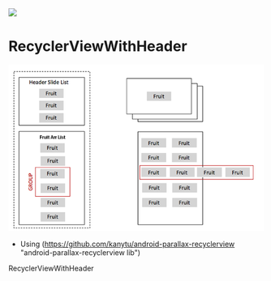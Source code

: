 

<img src="https://raw.githubusercontent.com/jangyoun/android-recyclerview-with-header/master/preivew.gif" width="250">

# RecyclerViewWithHeader

<img src="https://raw.githubusercontent.com/jangyoun/android-recyclerview-with-header/master/description.png">

- Using (https://github.com/kanytu/android-parallax-recyclerview "android-parallax-recyclerview lib")
 
RecyclerViewWithHeader
